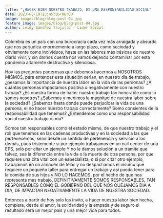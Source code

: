 ```yaml
---
title: "¿HACER BIEN NUESTRO TRABAJO, ES UNA RESPONSABILIDAD SOCIAL"
date: 2023-06-19T13:45:06+06:00
image: images/blog/blog-post-04.jpg
feature_image: images/blog/blog-post-04.jpg
author: Leidy Sánchez Trujillo - Lider Social
---
```


Colombia es un país con una burocracia cada vez más arraigada y absurda que nos perjudica enormemente a largo plazo, como sociedad y obviamente como individuos, hasta en las labores más básicas de nuestro diario vivir, y sin darnos cuenta nos vamos dejando contaminar por esta pandemia altamente destructiva y silenciosa.

Hoy las preguntas poderosas que debemos hacernos a NOSOTROS MISMOS, para entender esta situación serian, en nuestro día de trabajo, ¿pesamos la importancia de nuestra labor en la vida de las personas? ¿A cuántas personas impactamos positiva o negativamente con nuestro trabajo? ¿Es nuestra forma de hacer nuestro trabajo tan honorable como lo somos nosotros? ¿Sabemos y medimos la magnitud de nuestra labor sobre la sociedad? ¿Sabemos hasta donde puede perjudicar la vida de una persona, el no hacer nuestro trabajo correctamente? Somo consientes de la responsabilidad que tenemos? ¿Entendemos como una responsabilidad social nuestro trabajo diario?

Somos tan responsables como el estado mismo, de que nuestro trabajo y el roll que tenemos en las cadenas productivas  y en la sociedad a las que pertenecemos, sean desde un sentido de pertenencia y servicio a los demás, pues tristemente si por ejemplo trabajamos en un call center de una EPS, solo por citar un ejemplo Y no le damos solución a un tramite que talvez, sea la diferencia entre la vida o la muerte de otra persona, por que requiere una cita vital con un especialista, o si por citar otro ejemplo, trabajamos en un almacén de telas y no despachamos el insumo que requiere un pequeño taller para entregar un trabajo y asi pueda tener para la comida de sus hijos  y NO LO HACEMOS, por el hecho de que nos representa mas trabajo, DEFINITIVAMENTE SOMOS RESPONSABLES, TAN RESPONSABLES COMO EL GOBIERNO DEL QUE NOS QUEJAMOS DIA A DIA, DE IMPACTAR NEGATIVAMENTE LA VIDA DE NUESTRA SOCIEDAD.

Entonces a partir de hoy solo los invito, a hacer nuestra labor bien hecha, completa, desde el amor, la solidaridad y la empatía y de seguro el resultado será un mejor país y una mejor vida para todos.



